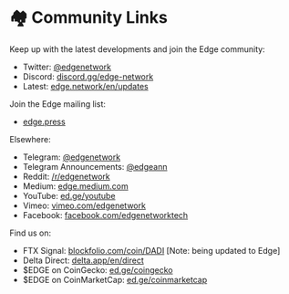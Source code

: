 # 🏘 Community Links

Keep up with the latest developments and join the Edge community:

* Twitter: [@edgenetwork](https://twitter.com/edgenetwork)
* Discord: [discord.gg/edge-network](https://discord.gg/edge-network)
* Latest: [edge.network/en/updates](https://edge.network/en/updates)

Join the Edge mailing list:

* [edge.press](https://edge.press)

Elsewhere:

* Telegram: [@edgenetwork](https://t.me/edgenetwork)
* Telegram Announcements: [@edgeann](https://t.me/edgeann)
* Reddit: [/r/edgenetwork](https://reddit.com/r/edgenetwork)
* Medium: [edge.medium.com](https://edge.medium.com)
* YouTube: [ed.ge/youtube](https://ed.ge/youtube)
* Vimeo: [vimeo.com/edgenetwork](https://vimeo.com/edgenetwork)
* Facebook: [facebook.com/edgenetworktech](https://www.facebook.com/edgenetworktech)

Find us on:

* FTX Signal: [blockfolio.com/coin/DADI](https://blockfolio.com/coin/DADI) \[Note: being updated to Edge]
* Delta Direct: [delta.app/en/direct](https://delta.app/en/direct)
* $EDGE on CoinGecko: [ed.ge/coingecko](https://ed.ge/coingecko)
* $EDGE on CoinMarketCap: [ed.ge/coinmarketcap](https://ed.ge/coinmarketcap)

